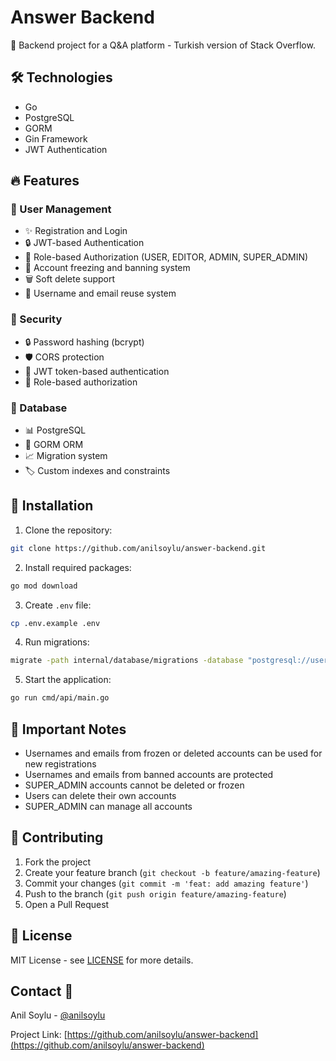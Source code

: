 # Answer Backend

🚀 Backend project for a Q&A platform - Turkish version of Stack Overflow.

## 🛠 Technologies

- Go
- PostgreSQL
- GORM
- Gin Framework
- JWT Authentication

## 🔥 Features

### 👤 User Management

- ✨ Registration and Login
- 🔒 JWT-based Authentication
- 👑 Role-based Authorization (USER, EDITOR, ADMIN, SUPER_ADMIN)
- 🚫 Account freezing and banning system
- 🗑️ Soft delete support
- 🔄 Username and email reuse system

### 🔐 Security

- 🔒 Password hashing (bcrypt)
- 🛡️ CORS protection
- 🔑 JWT token-based authentication
- 👮 Role-based authorization

### 💾 Database

- 📊 PostgreSQL
- 🔄 GORM ORM
- 📈 Migration system
- 🏷️ Custom indexes and constraints

## 🚀 Installation

1. Clone the repository:

```bash
git clone https://github.com/anilsoylu/answer-backend.git
```

2. Install required packages:

```bash
go mod download
```

3. Create `.env` file:

```bash
cp .env.example .env
```

4. Run migrations:

```bash
migrate -path internal/database/migrations -database "postgresql://user:password@localhost:5432/dbname?sslmode=disable" up
```

5. Start the application:

```bash
go run cmd/api/main.go
```

## 📝 Important Notes

- Usernames and emails from frozen or deleted accounts can be used for new registrations
- Usernames and emails from banned accounts are protected
- SUPER_ADMIN accounts cannot be deleted or frozen
- Users can delete their own accounts
- SUPER_ADMIN can manage all accounts

## 🤝 Contributing

1. Fork the project
2. Create your feature branch (`git checkout -b feature/amazing-feature`)
3. Commit your changes (`git commit -m 'feat: add amazing feature'`)
4. Push to the branch (`git push origin feature/amazing-feature`)
5. Open a Pull Request

## 📄 License

MIT License - see [LICENSE](LICENSE) for more details.

## Contact 📧

Anil Soylu - [@anilsoylu](https://github.com/anilsoylu)

Project Link: [https://github.com/anilsoylu/answer-backend](https://github.com/anilsoylu/answer-backend)
